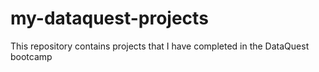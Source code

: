# my-dataquest-projects
This repository contains projects that I have completed in the DataQuest bootcamp 
